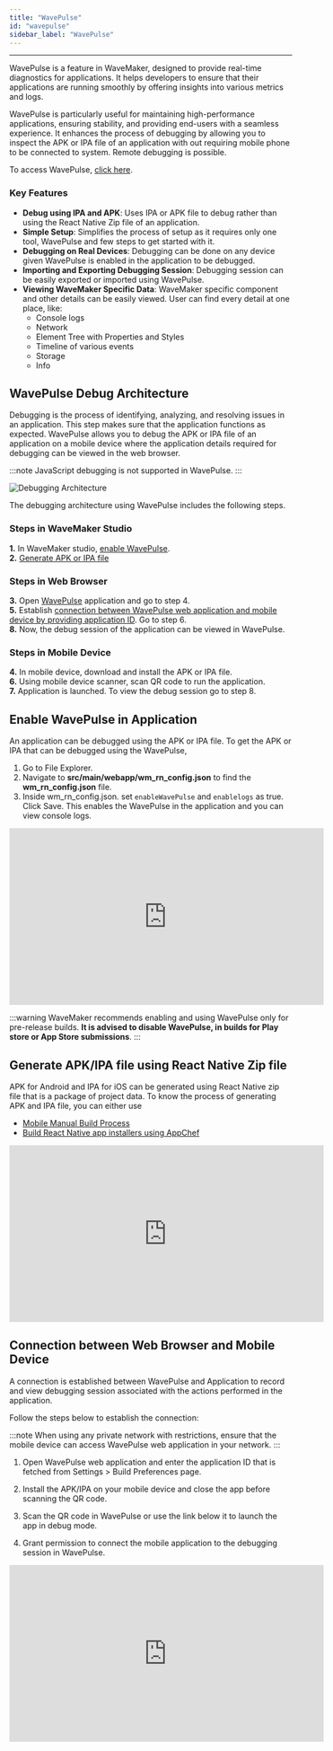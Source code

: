 ```yaml
---
title: "WavePulse"
id: "wavepulse"
sidebar_label: "WavePulse"
---
```

---

WavePulse is a feature in WaveMaker, designed to provide real-time diagnostics for applications. It helps developers to ensure that their applications are running smoothly by offering insights into various metrics and logs.

WavePulse is particularly useful for maintaining high-performance applications, ensuring stability, and providing end-users with a seamless experience. It enhances the process of debugging by allowing you to inspect the APK or IPA file of an application with out requiring mobile phone to be connected to system. Remote debugging is possible.

To access WavePulse, [click here](https://apps.wavemakeronline.com/wavepulse/client).

### Key Features

- **Debug using IPA and APK**: Uses IPA or APK file to debug rather than using the React Native Zip file of an application.
- **Simple Setup**: Simplifies the process of setup as it requires only one tool, WavePulse and few steps to get started with it.
- **Debugging on Real Devices**: Debugging can be done on any device given WavePulse is enabled in the application to be debugged.
- **Importing and Exporting Debugging Session**: Debugging session can be easily exported or imported using WavePulse.
- **Viewing WaveMaker Specific Data**: WaveMaker specific component and other details can be easily viewed. User can find every detail at one place, like:
  - Console logs
  - Network
  - Element Tree with Properties and Styles
  - Timeline of various events
  - Storage
  - Info

## WavePulse Debug Architecture 

Debugging is the process of identifying, analyzing, and resolving issues in an application. This step makes sure that the application functions as expected. WavePulse allows you to debug the APK or IPA file of an application on a mobile device where the application details required for debugging can be viewed in the web browser.

:::note
JavaScript debugging is not supported in WavePulse.
:::

![Debugging Architecture](/learn/assets/wavepulse-architecture.png)

The debugging architecture using WavePulse includes the following steps.

### Steps in WaveMaker Studio

**1.** In WaveMaker studio, [enable WavePulse](#enable-wavepulse-in-application).  
**2.** [Generate APK or IPA file](#generate-apkipa-file-using-react-native-zip-file)

### Steps in Web Browser

**3.** Open [WavePulse](https://apps.wavemakeronline.com/wavepulse/client) application and go to step 4.  
**5.** Establish [connection between WavePulse web application and mobile device by providing application ID](#connection-between-web-browser-and-mobile-device). Go to step 6.  
**8.** Now, the debug session of the application can be viewed in WavePulse.  

### Steps in Mobile Device

**4.** In mobile device, download and install the APK or IPA file.  
**6.** Using mobile device scanner, scan QR code to run the application.  
**7.** Application is launched. To view the debug session go to step 8. 

## Enable WavePulse in Application

An application can be debugged using the APK or IPA file. To get the APK or IPA that can be debugged using the WavePulse,

1. Go to File Explorer.
2. Navigate to **src/main/webapp/wm_rn_config.json** to find the **wm_rn_config.json** file.
3. Inside wm_rn_config.json. set	`enableWavePulse` and `enablelogs` as true. Click Save. This enables the WavePulse in the application and you can view console logs.

<iframe width="560" height="315" src="https://embed.app.guidde.com/playbooks/ppStvsxdQmjNLobnFxCwm8"  frameborder="0" allow="autoplay; encrypted-media" allowfullscreen="allowfullscreen"></iframe>

:::warning
WaveMaker recommends enabling and using WavePulse only for pre-release builds. **It is advised to disable WavePulse, in builds for Play store or App Store submissions**.
:::

## Generate APK/IPA file using React Native Zip file

APK for Android and IPA for iOS can be generated using React Native zip file that is a package of project data. To know the process of generating APK and IPA file, you can either use

- [Mobile Manual Build Process](https://docs.wavemaker.com/learn/react-native/mobile-build-manual)
- [Build React Native app installers using AppChef](https://docs.wavemaker.com/learn/react-native/build-installers)

<iframe width="560" height="315" src="https://embed.app.guidde.com/playbooks/4aZwY1FHm872fwGw7h989b"  frameborder="0" allow="autoplay; encrypted-media" allowfullscreen="allowfullscreen"></iframe>

## Connection between Web Browser and Mobile Device

A connection is established between WavePulse and Application to record and view debugging session associated with the actions performed in the application.

Follow the steps below to establish the connection:

:::note
When using any private network with restrictions, ensure that the mobile device can access WavePulse web application in your network.
:::

1. Open WavePulse web application and enter the application ID that is fetched from Settings > Build Preferences page.

2. Install the APK/IPA on your mobile device and close the app before scanning the QR code.
3. Scan the QR code in WavePulse or use the link below it to launch the app in debug mode.
4. Grant permission to connect the mobile application to the debugging session in WavePulse.

<iframe width="560" height="315" src="https://www.loom.com/embed/955c51e160a64230bf594aa35b7f5039?sid=e33b7e13-99df-4249-844a-f67cde42cab8" frameborder="0" allow="autoplay; encrypted-media" allowfullscreen="allowfullscreen"></iframe>
